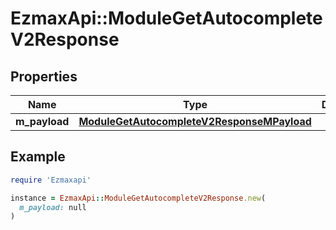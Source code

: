 # EzmaxApi::ModuleGetAutocompleteV2Response

## Properties

| Name | Type | Description | Notes |
| ---- | ---- | ----------- | ----- |
| **m_payload** | [**ModuleGetAutocompleteV2ResponseMPayload**](ModuleGetAutocompleteV2ResponseMPayload.md) |  |  |

## Example

```ruby
require 'Ezmaxapi'

instance = EzmaxApi::ModuleGetAutocompleteV2Response.new(
  m_payload: null
)
```

